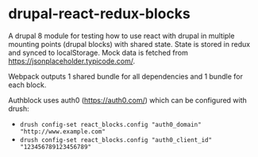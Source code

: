 # drupal-react-redux-blocks

A drupal 8 module for testing how to use react with drupal in multiple mounting points (drupal blocks) with shared state. State is stored in redux and synced to localStorage. Mock data is fetched from https://jsonplaceholder.typicode.com/.

Webpack outputs 1 shared bundle for all dependencies and 1 bundle for each block.

Authblock uses auth0 (https://auth0.com/) which can be configured with drush:
* `drush config-set react_blocks.config "auth0_domain" "http://www.example.com"`
* `drush config-set react_blocks.config "auth0_client_id" "123456789123456789"`
